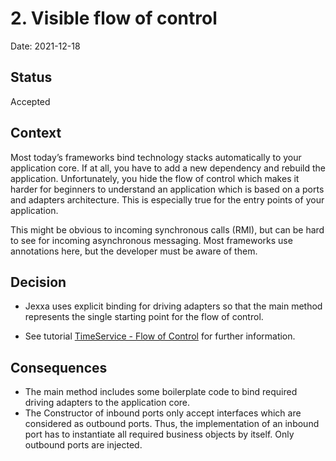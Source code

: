 # 2. Visible flow of control

Date: 2021-12-18

## Status

Accepted

## Context
Most today’s frameworks bind technology stacks automatically to your application core. If at all, you have to add a new 
dependency and rebuild the application. Unfortunately, you hide the flow of control which makes it harder for beginners 
to understand an application which is based on a ports and adapters architecture. This is especially true for the entry 
points of your application.

This might be obvious to incoming synchronous calls (RMI), but can be hard to see for incoming asynchronous messaging.
Most frameworks use annotations here, but the developer must be aware of them.


## Decision
* Jexxa uses explicit binding for driving adapters so that the main method represents the single starting point for 
 the flow of control.

* See tutorial [TimeService - Flow of Control](https://github.com/jexxa-projects/JexxaTutorials/blob/main/TimeService/README-FlowOfControl.md) for further information. 

## Consequences

* The main method includes some boilerplate code to bind required driving adapters to the application core.
* The Constructor of inbound ports only accept interfaces which are considered as outbound ports. Thus, the 
  implementation of an inbound port has to instantiate all required business objects by itself. Only outbound ports 
  are injected. 